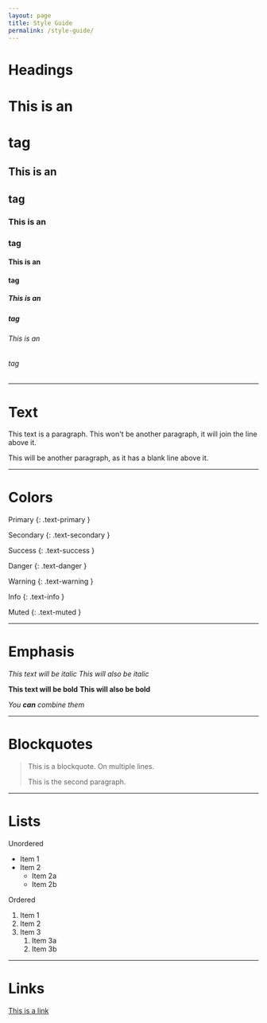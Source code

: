 ```yaml
---
layout: page
title: Style Guide
permalink: /style-guide/
---
```


# Headings

# This is an <h1> tag
## This is an <h2> tag
### This is an <h3> tag
#### This is an <h4> tag
##### This is an <h5> tag
###### This is an <h6> tag

----

# Text

This text is a paragraph.
This won't be another paragraph, it will join the line above it.

This will be another paragraph, as it has a blank line above it.

----

# Colors

Primary
{: .text-primary }

Secondary
{: .text-secondary }

Success
{: .text-success }

Danger
{: .text-danger }

Warning
{: .text-warning }

Info
{: .text-info }

Muted
{: .text-muted }

----

# Emphasis

*This text will be italic*
_This will also be italic_

**This text will be bold**
__This will also be bold__

_You **can** combine them_

----

# Blockquotes

> This is a blockquote.
> On multiple lines.
>
> This is the second paragraph.

----

# Lists

Unordered

* Item 1
* Item 2
  * Item 2a
  * Item 2b

Ordered

1. Item 1
1. Item 2
1. Item 3
   1. Item 3a
   1. Item 3b

----

# Links

[This is a link](http://github.com)
